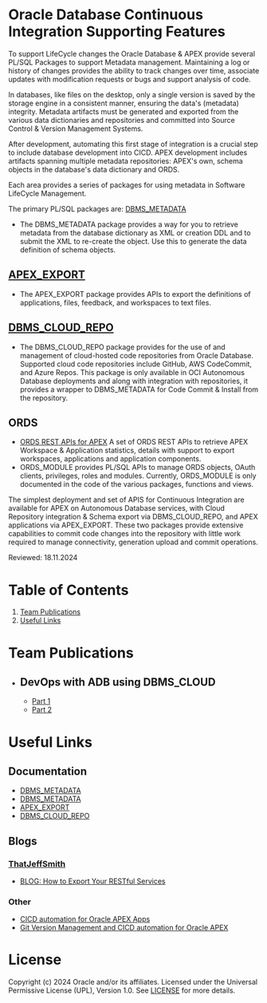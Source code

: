 # Oracle Database Continuous Integration Supporting Features

To support LifeCycle changes the Oracle Database & APEX provide several PL/SQL Packages to support Metadata management. Maintaining a log or history of changes provides the ability to track changes over time, associate updates with modification requests or bugs and support analysis of code.

In databases, like files on the desktop, only a single version is saved by the storage engine in a consistent manner, ensuring the data's (metadata) integrity. Metadata artifacts must be generated and exported from the various data dictionaries and repositories and committed into Source Control & Version Management Systems. 

After development, automating this first stage of integration is a crucial step to include database development into CICD. APEX development includes artifacts spanning multiple metadata repositories: APEX's own, schema objects in the database's data dictionary and ORDS.

Each area provides a series of packages for using metadata in Software LifeCycle Management.

The primary PL/SQL packages are: 
[DBMS_METADATA](https://docs.oracle.com/en/database/oracle/oracle-database/19/arpls/DBMS_METADATA.html#GUID-F72B5833-C14E-4713-A588-6BDF4D4CBA2A) 
- The DBMS_METADATA package provides a way for you to retrieve metadata from the database dictionary as XML or creation DDL and to submit the XML to re-create the object. Use this to generate the data definition of schema objects.

## [APEX_EXPORT](https://docs.oracle.com/en/database/oracle/apex/23.2/aeapi/APEX_EXPORT.html#GUID-6A4628A6-9F86-4394-9938-87A7FFFC7BC8) 
- The APEX_EXPORT package provides APIs to export the definitions of applications, files, feedback, and workspaces to text files.

## [DBMS_CLOUD_REPO](https://docs.oracle.com/en/cloud/paas/autonomous-database/serverless/adbsb/dbms-cloud-repo-package.html#GUID-F8F0037B-6451-4742-9144-9FCE44459F64) 
- The DBMS_CLOUD_REPO package provides for the use of and management of cloud-hosted code repositories from Oracle Database. Supported cloud code repositories include GitHub, AWS CodeCommit, and Azure Repos. This package is only available in OCI Autonomous Database deployments and along with integration with repositories, it provides a wrapper to DBMS_METADATA for Code Commit & Install from the repository.

## ORDS 
- [ORDS REST APIs for APEX](https://docs.oracle.com/en/database/oracle/oracle-rest-data-services/23.4/orrst/api-oracle-apex.html) A set of ORDS REST APIs to retrieve APEX Workspace & Application statistics, details with support to export workspaces, applications and application components.
- ORDS_MODULE provides PL/SQL APIs to manage ORDS objects, OAuth clients, privileges, roles and modules. Currently, ORDS_MODULE is only documented in the code of the various packages, functions and views.

The simplest deployment and set of APIS for Continuous Integration are available for APEX on Autonomous Database services, with Cloud Repository integration & Schema export via DBMS_CLOUD_REPO, and APEX applications via APEX_EXPORT. These two packages provide extensive capabilities to commit code changes into the repository with little work required to manage connectivity, generation upload and commit operations.

Reviewed: 18.11.2024

# Table of Contents
1. [Team Publications](#team-publications)
2. [Useful Links](#useful-links)

 
# Team Publications
- ## DevOps with ADB using DBMS_CLOUD
   - [Part 1](https://medium.com/oracledevs/apex-service-can-devops-too-dbms-cloud-on-autonomous-72be9842d2f8)
   - [Part 2](https://medium.com/oracledevs/apex-service-devops-part-2-ed737a4fc583)

# Useful Links
## Documentation
- [DBMS_METADATA](https://docs.oracle.com/en/database/oracle/oracle-database/19/arpls/DBMS_METADATA.html#GUID-F72B5833-C14E-4713-A588-6BDF4D4CBA2A "Oracle Database 19c PL/SQL Packages and Types Reference") 
- [DBMS_METADATA](https://docs.oracle.com/en/database/oracle/oracle-database/19/sutil/using-oracle-dbms_metadata-api.html#GUID-D9B1300F-B21D-416E-8B9B-C542195EF249 "Oracle Database 19c Using the Metadata APIs")
- [APEX_EXPORT](https://docs.oracle.com/en/database/oracle/apex/23.2/aeapi/APEX_EXPORT.html#GUID-6A4628A6-9F86-4394-9938-87A7FFFC7BC8 "APEX 23.2 API Reference")
- [DBMS_CLOUD_REPO](https://docs.oracle.com/en/cloud/paas/autonomous-database/serverless/adbsb/dbms-cloud-repo-package.html#GUID-F8F0037B-6451-4742-9144-9FCE44459F64 "Autonomous Database Supplied Package Reference") 

## Blogs
### [ThatJeffSmith](https://www.thatjeffsmith.com/archive/tag/liquibase/ "That Jeff Smith and Liquibase")
- [BLOG: How to Export Your RESTful Services](https://www.thatjeffsmith.com/archive/2018/12/how-to-export-your-restful-services/)


### Other 
- [CICD automation for Oracle APEX Apps](https://blogs.oracle.com/shay/post/cicd-automation-for-oracle-apex-apps)
- [Git Version Management and CICD automation for Oracle APEX](https://blogs.oracle.com/shay/post/version-management-and-cicd-automation-for-oracle-apex)

# License

Copyright (c) 2024 Oracle and/or its affiliates.
Licensed under the Universal Permissive License (UPL), Version 1.0.
See [LICENSE](https://github.com/oracle-devrel/technology-engineering/blob/main/LICENSE) for more details.
